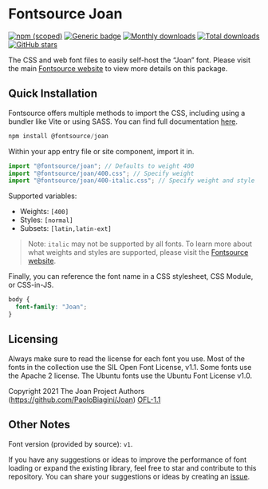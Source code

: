 # Fontsource Joan

[![npm (scoped)](https://img.shields.io/npm/v/@fontsource/joan?color=brightgreen)](https://www.npmjs.com/package/@fontsource/joan) [![Generic badge](https://img.shields.io/badge/fontsource-passing-brightgreen)](https://github.com/fontsource/fontsource) [![Monthly downloads](https://badgen.net/npm/dm/@fontsource/joan)](https://github.com/fontsource/fontsource) [![Total downloads](https://badgen.net/npm/dt/@fontsource/joan)](https://github.com/fontsource/fontsource) [![GitHub stars](https://img.shields.io/github/stars/fontsource/fontsource.svg?style=social&label=Star)](https://github.com/fontsource/fontsource/stargazers)

The CSS and web font files to easily self-host the “Joan” font. Please visit the main [Fontsource website](https://fontsource.org/fonts/joan) to view more details on this package.

## Quick Installation

Fontsource offers multiple methods to import the CSS, including using a bundler like Vite or using SASS. You can find full documentation [here](https://fontsource.org/docs/getting-started/introduction).

```javascript
npm install @fontsource/joan
```

Within your app entry file or site component, import it in.

```javascript
import "@fontsource/joan"; // Defaults to weight 400
import "@fontsource/joan/400.css"; // Specify weight
import "@fontsource/joan/400-italic.css"; // Specify weight and style
```

Supported variables:
- Weights: `[400]`
- Styles: `[normal]`
- Subsets: `[latin,latin-ext]`

> Note: `italic` may not be supported by all fonts. To learn more about what weights and styles are supported, please visit the [Fontsource website](https://fontsource.org/fonts/joan).

Finally, you can reference the font name in a CSS stylesheet, CSS Module, or CSS-in-JS.

```css
body {
  font-family: "Joan";
}
```

## Licensing
Always make sure to read the license for each font you use. Most of the fonts in the collection use the SIL Open Font License, v1.1. Some fonts use the Apache 2 license. The Ubuntu fonts use the Ubuntu Font License v1.0.

Copyright 2021 The Joan Project Authors (https://github.com/PaoloBiagini/Joan)
[OFL-1.1](http://scripts.sil.org/OFL)

## Other Notes
Font version (provided by source): `v1`.

If you have any suggestions or ideas to improve the performance of font loading or expand the existing library, feel free to star and contribute to this repository. You can share your suggestions or ideas by creating an [issue](https://github.com/fontsource/fontsource/issues).